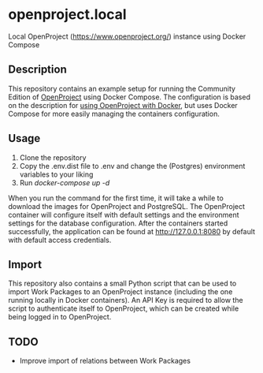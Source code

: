 # openproject.local
Local OpenProject (https://www.openproject.org/) instance using Docker Compose

## Description

This repository contains an example setup for running the Community Edition of [OpenProject](https://www.openproject.org/) using Docker Compose.
The configuration is based on the description for [using OpenProject with Docker](https://www.openproject.org/docker/), but uses Docker Compose for more easily managing the containers configuration.

## Usage

1. Clone the repository
1. Copy the .env.dist file to .env and change the (Postgres) environment variables to your liking
1. Run _docker-compose up -d_

When you run the command for the first time, it will take a while to download the images for OpenProject and PostgreSQL.
The OpenProject container will configure itself with default settings and the environment settings for the database configuration.
After the containers started successfully, the application can be found at http://127.0.0.1:8080 by default with default access credentials.

## Import

This repository also contains a small Python script that can be used to import Work Packages to an OpenProject instance (including the one running locally in Docker containers).
An API Key is required to allow the script to authenticate itself to OpenProject, which can be created while being logged in to OpenProject.

## TODO

* Improve import of relations between Work Packages